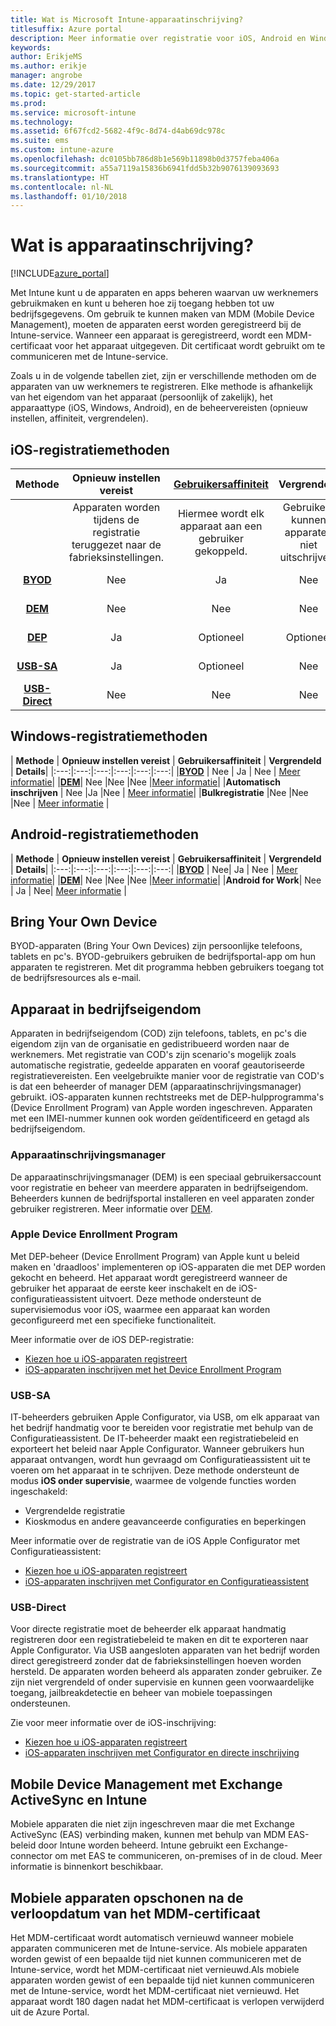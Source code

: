 ```yaml
---
title: Wat is Microsoft Intune-apparaatinschrijving?
titlesuffix: Azure portal
description: Meer informatie over registratie voor iOS, Android en Windows-apparaten.
keywords: 
author: ErikjeMS
ms.author: erikje
manager: angrobe
ms.date: 12/29/2017
ms.topic: get-started-article
ms.prod: 
ms.service: microsoft-intune
ms.technology: 
ms.assetid: 6f67fcd2-5682-4f9c-8d74-d4ab69dc978c
ms.suite: ems
ms.custom: intune-azure
ms.openlocfilehash: dc0105bb786d8b1e569b11898b0d3757feba406a
ms.sourcegitcommit: a55a7119a15836b6941fdd5b32b9076139093693
ms.translationtype: HT
ms.contentlocale: nl-NL
ms.lasthandoff: 01/10/2018
---
```

# <a name="what-is-device-enrollment"></a>Wat is apparaatinschrijving?
[!INCLUDE[azure_portal](./includes/azure_portal.md)]

Met Intune kunt u de apparaten en apps beheren waarvan uw werknemers gebruikmaken en kunt u beheren hoe zij toegang hebben tot uw bedrijfsgegevens. Om gebruik te kunnen maken van MDM (Mobile Device Management), moeten de apparaten eerst worden geregistreerd bij de Intune-service. Wanneer een apparaat is geregistreerd, wordt een MDM-certificaat voor het apparaat uitgegeven. Dit certificaat wordt gebruikt om te communiceren met de Intune-service.

Zoals u in de volgende tabellen ziet, zijn er verschillende methoden om de apparaten van uw werknemers te registreren. Elke methode is afhankelijk van het eigendom van het apparaat (persoonlijk of zakelijk), het apparaattype (iOS, Windows, Android), en de beheervereisten (opnieuw instellen, affiniteit, vergrendelen).

## <a name="ios-enrollment-methods"></a>iOS-registratiemethoden

| **Methode** |  **Opnieuw instellen vereist** |    [**Gebruikersaffiniteit**](device-enrollment-program-enroll-ios.md#create-an-apple-enrollment-profile) |   **Vergrendeld** | **Details** |
|:---:|:---:|:---:|:---:|:---:|
| | Apparaten worden tijdens de registratie teruggezet naar de fabrieksinstellingen. |  Hiermee wordt elk apparaat aan een gebruiker gekoppeld.| Gebruikers kunnen apparaten niet uitschrijven.  | |
|**[BYOD](#bring-your-own-device)** | Nee|   Ja |   Nee | [Meer informatie](./apple-mdm-push-certificate-get.md)|
|**[DEM](#device-enrollment-manager)**| Nee |Nee |Nee  | [Meer informatie](./device-enrollment-program-enroll-ios.md)|
|**[DEP](#apple-device-enrollment-program)**|   Ja |   Optioneel |  Optioneel|[Meer informatie](./device-enrollment-program-enroll-ios.md)|
|**[USB-SA](#usb-sa)**| Ja |   Optioneel |  Nee| [Meer informatie](./apple-configurator-setup-assistant-enroll-ios.md)|
|**[USB-Direct](#usb-direct)**| Nee |    Nee  | Nee|[Meer informatie](./apple-configurator-direct-enroll-ios.md)|

## <a name="windows-enrollment-methods"></a>Windows-registratiemethoden

| **Methode** |  **Opnieuw instellen vereist** |    **Gebruikersaffiniteit**   |   **Vergrendeld** | **Details**|
|:---:|:---:|:---:|:---:|:---:|:---:|
|**[BYOD](#bring-your-own-device)** | Nee |  Ja |   Nee | [Meer informatie](windows-enroll.md)|
|**[DEM](#device-enrollment-manager)**| Nee |Nee |Nee  |[Meer informatie](device-enrollment-manager-enroll.md)|
|**Automatisch inschrijven** | Nee |Ja |Nee | [Meer informatie](./windows-enroll.md#enable-windows-10-automatic-enrollment)|
|**Bulkregistratie** |Nee |Nee |Nee | [Meer informatie](./windows-bulk-enroll.md) |

## <a name="android-enrollment-methods"></a>Android-registratiemethoden

| **Methode** |  **Opnieuw instellen vereist** |    **Gebruikersaffiniteit**   |   **Vergrendeld** | **Details**|
|:---:|:---:|:---:|:---:|:---:|:---:|
|**[BYOD](#bring-your-own-device)** | Nee|   Ja |   Nee | [Meer informatie](./android-enroll.md)|
|**[DEM](#device-enrollment-manager)**| Nee |Nee |Nee  |[Meer informatie](./device-enrollment-manager-enroll.md)|
|**Android for Work**| Nee | Ja | Nee| [Meer informatie](./android-enroll.md#enable-enrollment-of-android-for-work-devices) |


## <a name="bring-your-own-device"></a>Bring Your Own Device
BYOD-apparaten (Bring Your Own Devices) zijn persoonlijke telefoons, tablets en pc's. BYOD-gebruikers gebruiken de bedrijfsportal-app om hun apparaten te registreren. Met dit programma hebben gebruikers toegang tot de bedrijfsresources als e-mail.

## <a name="corporate-owned-device"></a>Apparaat in bedrijfseigendom
Apparaten in bedrijfseigendom (COD) zijn telefoons, tablets, en pc's die eigendom zijn van de organisatie en gedistribueerd worden naar de werknemers. Met registratie van COD's zijn scenario's mogelijk zoals automatische registratie, gedeelde apparaten en vooraf geautoriseerde registratievereisten. Een veelgebruikte manier voor de registratie van COD's is dat een beheerder of manager DEM (apparaatinschrijvingsmanager) gebruikt. iOS-apparaten kunnen rechtstreeks met de DEP-hulpprogramma's (Device Enrollment Program) van Apple worden ingeschreven. Apparaten met een IMEI-nummer kunnen ook worden geïdentificeerd en getagd als bedrijfseigendom.

### <a name="device-enrollment-manager"></a>Apparaatinschrijvingsmanager
De apparaatinschrijvingsmanager (DEM) is een speciaal gebruikersaccount voor registratie en beheer van meerdere apparaten in bedrijfseigendom. Beheerders kunnen de bedrijfsportal installeren en veel apparaten zonder gebruiker registreren. Meer informatie over [DEM](./device-enrollment-manager-enroll.md).

### <a name="apple-device-enrollment-program"></a>Apple Device Enrollment Program
Met DEP-beheer (Device Enrollment Program) van Apple kunt u beleid maken en 'draadloos' implementeren op iOS-apparaten die met DEP worden gekocht en beheerd. Het apparaat wordt geregistreerd wanneer de gebruiker het apparaat de eerste keer inschakelt en de iOS-configuratieassistent uitvoert. Deze methode ondersteunt de supervisiemodus voor iOS, waarmee een apparaat kan worden geconfigureerd met een specifieke functionaliteit.

Meer informatie over de iOS DEP-registratie:

- [Kiezen hoe u iOS-apparaten registreert](ios-enroll.md)
- [iOS-apparaten inschrijven met het Device Enrollment Program](https://docs.microsoft.com/intune/device-restrictions-ios#device-enrollment-program)

### <a name="usb-sa"></a>USB-SA
IT-beheerders gebruiken Apple Configurator, via USB, om elk apparaat van het bedrijf handmatig voor te bereiden voor registratie met behulp van de Configuratieassistent. De IT-beheerder maakt een registratiebeleid en exporteert het beleid naar Apple Configurator. Wanneer gebruikers hun apparaat ontvangen, wordt hun gevraagd om Configuratieassistent uit te voeren om het apparaat in te schrijven. Deze methode ondersteunt de modus **iOS onder supervisie**, waarmee de volgende functies worden ingeschakeld:
  - Vergrendelde registratie
  - Kioskmodus en andere geavanceerde configuraties en beperkingen

Meer informatie over de registratie van de iOS Apple Configurator met Configuratieassistent:

- [Kiezen hoe u iOS-apparaten registreert](enrollment-method-choose-ios.md)
- [iOS-apparaten inschrijven met Configurator en Configuratieassistent](apple-configurator-setup-assistant-enroll-ios.md)

### <a name="usb-direct"></a>USB-Direct
Voor directe registratie moet de beheerder elk apparaat handmatig registreren door een registratiebeleid te maken en dit te exporteren naar Apple Configurator. Via USB aangesloten apparaten van het bedrijf worden direct geregistreerd zonder dat de fabrieksinstellingen hoeven worden hersteld. De apparaten worden beheerd als apparaten zonder gebruiker. Ze zijn niet vergrendeld of onder supervisie en kunnen geen voorwaardelijke toegang, jailbreakdetectie en beheer van mobiele toepassingen ondersteunen.

Zie voor meer informatie over de iOS-inschrijving:

- [Kiezen hoe u iOS-apparaten registreert](enrollment-method-choose-ios.md)
- [iOS-apparaten inschrijven met Configurator en directe inschrijving](apple-configurator-direct-enroll-ios.md)

## <a name="mobile-device-management-with-exchange-activesync-and-intune"></a>Mobile Device Management met Exchange ActiveSync en Intune
Mobiele apparaten die niet zijn ingeschreven maar die met Exchange ActiveSync (EAS) verbinding maken, kunnen met behulp van MDM EAS-beleid door Intune worden beheerd. Intune gebruikt een Exchange-connector om met EAS te communiceren, on-premises of in de cloud. Meer informatie is binnenkort beschikbaar.

## <a name="mobile-device-cleanup-after-mdm-certificate-expiration"></a>Mobiele apparaten opschonen na de verloopdatum van het MDM-certificaat

Het MDM-certificaat wordt automatisch vernieuwd wanneer mobiele apparaten communiceren met de Intune-service. Als mobiele apparaten worden gewist of een bepaalde tijd niet kunnen communiceren met de Intune-service, wordt het MDM-certificaat niet vernieuwd.Als mobiele apparaten worden gewist of een bepaalde tijd niet kunnen communiceren met de Intune-service, wordt het MDM-certificaat niet vernieuwd. Het apparaat wordt 180 dagen nadat het MDM-certificaat is verlopen verwijderd uit de Azure Portal.
